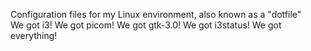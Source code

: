 Configuration files for my Linux environment, also known as a "dotfile"\
We got i3! We got picom! We got gtk-3.0! We got i3status! We got everything!
